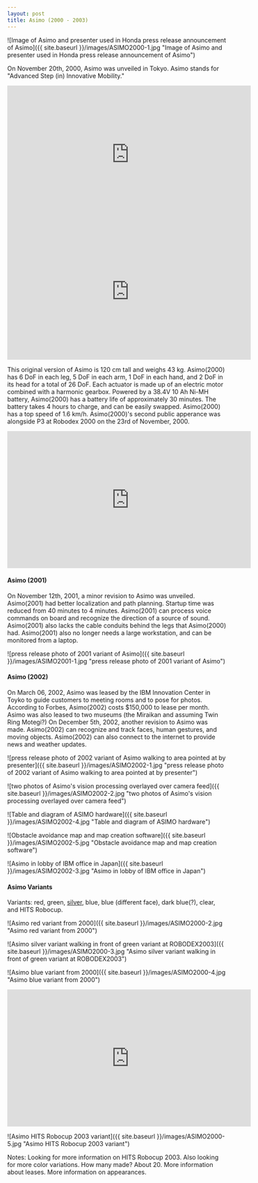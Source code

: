 ```yaml
---
layout: post
title: Asimo (2000 - 2003)
---
```

![Image of Asimo and presenter used in Honda press release announcement of Asimo]({{ site.baseurl }}/images/ASIMO2000-1.jpg "Image of Asimo and presenter used in Honda press release announcement of Asimo")


On November 20th, 2000, Asimo was unveiled in Tokyo. Asimo stands for "Advanced Step (in) Innovative Mobility."

<iframe width="560" height="315" src="https://www.youtube.com/embed/MaZAsGmztG0" title="YouTube video player" frameborder="0" allow="accelerometer; autoplay; clipboard-write; encrypted-media; gyroscope; picture-in-picture" allowfullscreen></iframe>

<iframe width="560" height="315" src="https://www.youtube.com/embed/82JFCciO3E4" title="YouTube video player" frameborder="0" allow="accelerometer; autoplay; clipboard-write; encrypted-media; gyroscope; picture-in-picture" allowfullscreen></iframe>

This original version of Asimo is 120 cm tall and weighs 43 kg. Asimo(2000) has 6 DoF in each leg, 5 DoF in each arm, 1 DoF in each hand, and 2 DoF in its head for a total of 26 DoF. Each actuator is made up of an electric motor combined with a harmonic gearbox. Powered by a 38.4V 10 Ah Ni-MH battery, Asimo(2000) has a battery life of approximately 30 minutes. The battery takes 4 hours to charge, and can be easily swapped. Asimo(2000) has a top speed of 1.6 km/h. Asimo(2000)'s second public apperance was alongside P3 at Robodex 2000 on the 23rd of November, 2000. 

<iframe width="560" height="315" src="https://www.youtube.com/embed/4Q3E-GB5FyU?start=99" title="YouTube video player" frameborder="0" allow="accelerometer; autoplay; clipboard-write; encrypted-media; gyroscope; picture-in-picture" allowfullscreen></iframe>

#### Asimo (2001)
On November 12th, 2001, a minor revision to Asimo was unveiled. Asimo(2001) had better localization and path planning. Startup time was reduced from 40 minutes to 4 minutes. Asimo(2001) can process voice commands on board and recognize the direction of a source of sound.  Asimo(2001) also lacks the cable conduits behind the legs that Asimo(2000) had. Asimo(2001) also no longer needs a large workstation, and can be monitored from a laptop.

![press release photo of 2001 variant of Asimo]({{ site.baseurl }}/images/ASIMO2001-1.jpg "press release photo of 2001 variant of Asimo")


#### Asimo (2002)
On March 06, 2002, Asimo was leased by the IBM Innovation Center in Toyko to guide customers to meeting rooms and to pose for photos. According to Forbes, Asimo(2002) costs $150,000 to lease per month. Asimo was also leased to two museums (the Miraikan and assuming Twin Ring Motegi?)  On December 5th, 2002, another revision to Asimo was made. Asimo(2002) can recognize and track faces, human gestures, and moving objects. Asimo(2002) can also connect to the internet to provide news and weather updates.

![press release photo of 2002 variant of Asimo walking to area pointed at by presenter]({{ site.baseurl }}/images/ASIMO2002-1.jpg "press release photo of 2002 variant of Asimo walking to area pointed at by presenter")

![two photos of Asimo's vision processing overlayed over camera feed]({{ site.baseurl }}/images/ASIMO2002-2.jpg "two photos of Asimo's vision processing overlayed over camera feed")

![Table and diagram of ASIMO hardware]({{ site.baseurl }}/images/ASIMO2002-4.jpg "Table and diagram of ASIMO hardware")

![Obstacle avoidance map and map creation software]({{ site.baseurl }}/images/ASIMO2002-5.jpg "Obstacle avoidance map and map creation software")


![Asimo in lobby of IBM office in Japan]({{ site.baseurl }}/images/ASIMO2002-3.jpg "Asimo in lobby of IBM office in Japan")


#### Asimo Variants
Variants: red, green, [silver](https://sonny-dreams.github.io/ASIMOR/), blue, blue (different face), dark blue(?), clear, and HITS Robocup.

![Asimo red variant from 2000]({{ site.baseurl }}/images/ASIMO2000-2.jpg "Asimo red variant from 2000")

![Asimo silver variant walking in front of green variant at ROBODEX2003]({{ site.baseurl }}/images/ASIMO2000-3.jpg "Asimo silver variant walking in front of green variant at ROBODEX2003")

![Asimo blue variant from 2000]({{ site.baseurl }}/images/ASIMO2000-4.jpg "Asimo blue variant from 2000")

<iframe width="560" height="315" src="https://www.youtube.com/embed/JdoHz4D3y8Q?start=399" title="YouTube video player" frameborder="0" allow="accelerometer; autoplay; clipboard-write; encrypted-media; gyroscope; picture-in-picture" allowfullscreen></iframe>

![Asimo HITS Robocup 2003 variant]({{ site.baseurl }}/images/ASIMO2000-5.jpg "Asimo HITS Robocup 2003 variant")

Notes: Looking for more information on HITS Robocup 2003. Also looking for more color variations. How many made? About 20. More information about leases. More information on appearances.
